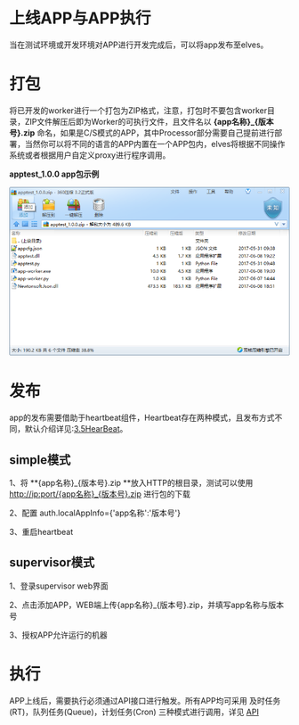 # 上线APP与APP执行

当在测试环境或开发环境对APP进行开发完成后，可以将app发布至elves。

# 打包

将已开发的worker进行一个打包为ZIP格式，注意，打包时不要包含worker目录，ZIP文件解压后即为Worker的可执行文件，且文件名以 **{app名称}\_{版本号}.zip** 命名，如果是C/S模式的APP，其中Processor部分需要自己提前进行部署，当然你可以将不同的语言的APP内置在一个APP包内，elves将根据不同操作系统或者根据用户自定义proxy进行程序调用。

**apptest\_1.0.0 app包示例**

![](/assets/elves-app-apptest.png)

# 发布

app的发布需要借助于heartbeat组件，Heartbeat存在两种模式，且发布方式不同，默认介绍详见:[3.5HearBeat](/zu-jian-jie-shao/heartbeat.md)。

## **simple模式**

1、将 **{app名称}\_{版本号}.zip **放入HTTP的根目录，测试可以使用[http://ip:port/{app名称}\_{版本号}.zip](http://ip:port/{app名称}_{版本号}.zip) 进行包的下载

2、配置 auth.localAppInfo={'app名称':'版本号'}

3、重启heartbeat

## **supervisor模式**

1、登录supervisor web界面

2、点击添加APP，WEB端上传{app名称}\_{版本号}.zip，并填写app名称与版本号

3、授权APP允许运行的机器

# 执行

APP上线后，需要执行必须通过API接口进行触发。所有APP均可采用 及时任务\(RT\)，队列任务\(Queue\)，计划任务\(Cron\) 三种模式进行调用，详见 [API](/api.md)

